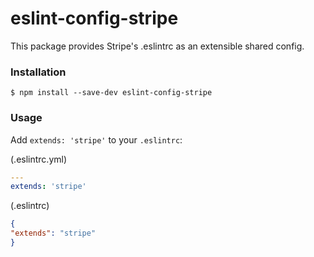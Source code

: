 # eslint-config-stripe

This package provides Stripe's .eslintrc as an extensible shared config.

### Installation

```
$ npm install --save-dev eslint-config-stripe
```

### Usage

Add `extends: 'stripe'` to your `.eslintrc`:

(.eslintrc.yml)
```yaml
---
extends: 'stripe'
```

(.eslintrc)
```json
{
"extends": "stripe"
}
```
